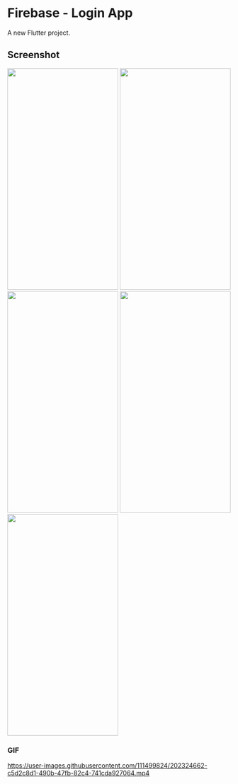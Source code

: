 # Firebase - Login App

A new Flutter project.

## Screenshot
<img src="https://user-images.githubusercontent.com/111499824/202323891-7bd5af9d-ba45-46bb-a036-519fae9ec7cf.jpg" width="250" height="500" />
<img src="https://user-images.githubusercontent.com/111499824/202323971-88c0147e-383f-4af8-a4c9-ada1aa4c7b80.jpg" width="250" height="500" />
<img src="https://user-images.githubusercontent.com/111499824/202323991-5016bb80-2852-45c2-895d-681e08ad95bc.jpg" width="250" height="500" />
<img src="https://user-images.githubusercontent.com/111499824/202324014-36250b7d-3856-4354-baa3-8b03a10fb7a0.jpg" width="250" height="500" />
<img src="https://user-images.githubusercontent.com/111499824/203389391-c6815454-2fa4-430f-a6fa-8b1ef048810a.jpg" width="250" height="500" />


### GIF

https://user-images.githubusercontent.com/111499824/202324662-c5d2c8d1-490b-47fb-82c4-741cda927064.mp4



